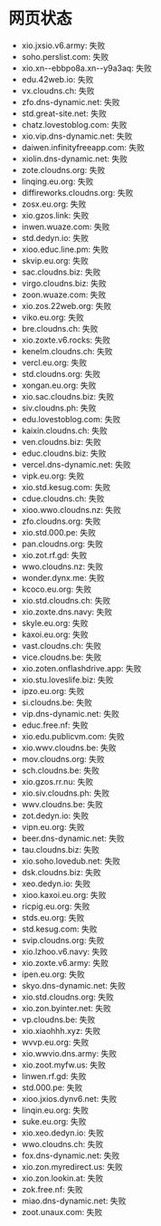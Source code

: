 # 网页状态
- xio.jxsio.v6.army: 失败
- soho.perslist.com: 失败
- xio.xn--ebbpo8a.xn--y9a3aq: 失败
- edu.42web.io: 失败
- vx.cloudns.ch: 失败
- zfo.dns-dynamic.net: 失败
- std.great-site.net: 失败
- chatz.lovestoblog.com: 失败
- xio.vip.dns-dynamic.net: 失败
- daiwen.infinityfreeapp.com: 失败
- xiolin.dns-dynamic.net: 失败
- zote.cloudns.org: 失败
- linqing.eu.org: 失败
- diffireworks.cloudns.org: 失败
- zosx.eu.org: 失败
- xio.gzos.link: 失败
- inwen.wuaze.com: 失败
- std.dedyn.io: 失败
- xioo.educ.line.pm: 失败
- skvip.eu.org: 失败
- sac.cloudns.biz: 失败
- virgo.cloudns.biz: 失败
- zoon.wuaze.com: 失败
- xio.zos.22web.org: 失败
- viko.eu.org: 失败
- bre.cloudns.ch: 失败
- xio.zoxte.v6.rocks: 失败
- kenelm.cloudns.ch: 失败
- vercl.eu.org: 失败
- std.cloudns.org: 失败
- xongan.eu.org: 失败
- xio.sac.cloudns.biz: 失败
- siv.cloudns.ph: 失败
- edu.lovestoblog.com: 失败
- kaixin.cloudns.ch: 失败
- ven.cloudns.biz: 失败
- educ.cloudns.biz: 失败
- vercel.dns-dynamic.net: 失败
- vipk.eu.org: 失败
- xio.std.kesug.com: 失败
- cdue.cloudns.ch: 失败
- xioo.wwo.cloudns.nz: 失败
- zfo.cloudns.org: 失败
- xio.std.000.pe: 失败
- pan.cloudns.org: 失败
- xio.zot.rf.gd: 失败
- wwo.cloudns.nz: 失败
- wonder.dynx.me: 失败
- kcoco.eu.org: 失败
- xio.std.cloudns.ch: 失败
- xio.zoxte.dns.navy: 失败
- skyle.eu.org: 失败
- kaxoi.eu.org: 失败
- vast.cloudns.ch: 失败
- vice.cloudns.be: 失败
- xio.zoten.onflashdrive.app: 失败
- xio.stu.loveslife.biz: 失败
- ipzo.eu.org: 失败
- si.cloudns.be: 失败
- vip.dns-dynamic.net: 失败
- educ.free.nf: 失败
- xio.edu.publicvm.com: 失败
- xio.wwv.cloudns.be: 失败
- mov.cloudns.org: 失败
- sch.cloudns.be: 失败
- xio.gzos.rr.nu: 失败
- xio.siv.cloudns.ph: 失败
- wwv.cloudns.be: 失败
- zot.dedyn.io: 失败
- vipn.eu.org: 失败
- beer.dns-dynamic.net: 失败
- tau.cloudns.biz: 失败
- xio.soho.lovedub.net: 失败
- dsk.cloudns.biz: 失败
- xeo.dedyn.io: 失败
- xioo.kaxoi.eu.org: 失败
- ricpig.eu.org: 失败
- stds.eu.org: 失败
- std.kesug.com: 失败
- svip.cloudns.org: 失败
- xio.lzhoo.v6.navy: 失败
- xio.zoxte.v6.army: 失败
- ipen.eu.org: 失败
- skyo.dns-dynamic.net: 失败
- xio.std.cloudns.org: 失败
- xio.zon.byinter.net: 失败
- vp.cloudns.be: 失败
- xio.xiaohhh.xyz: 失败
- wvvp.eu.org: 失败
- xio.wwvio.dns.army: 失败
- xio.zoot.myfw.us: 失败
- linwen.rf.gd: 失败
- std.000.pe: 失败
- xioo.jxios.dynv6.net: 失败
- linqin.eu.org: 失败
- suke.eu.org: 失败
- xio.xeo.dedyn.io: 失败
- wwo.cloudns.ch: 失败
- fox.dns-dynamic.net: 失败
- xio.zon.myredirect.us: 失败
- xio.zon.lookin.at: 失败
- zok.free.nf: 失败
- miao.dns-dynamic.net: 失败
- zoot.unaux.com: 失败
